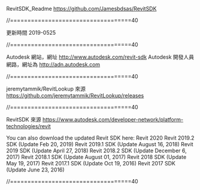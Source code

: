 RevitSDK_Readme
https://github.com/Jamesbdsas/RevitSDK

//===================================40

更新時間 2019-0525

//===================================40

Autodesk 網站，網址 http://www.autodesk.com/revit-sdk
Autodesk 開發人員網路，網址為 http://adn.autodesk.com

//===================================40

jeremytammik/RevitLookup
來源
https://github.com/jeremytammik/RevitLookup/releases

//===================================40

RevitSDK
來源
https://www.autodesk.com/developer-network/platform-technologies/revit

You can also download the updated Revit SDK here:
Revit 2020
Revit 2019.2 SDK (Update Feb 20, 2019)
Revit 2019.1 SDK (Update August 16, 2018)
Revit 2019 SDK (Update April 27, 2018)
Revit 2018.2 SDK (Update December 6, 2017)
Revit 2018.1 SDK (Update August 01, 2017)
Revit 2018 SDK (Update May 19, 2017)
Revit 2017.1 SDK (Update Oct 19, 2016)
Revit 2017 SDK (Update June 23, 2016)

//===================================40


